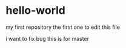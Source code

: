# hello-world
my first repository
the first one to edit this file

i want to fix bug
this is for master
